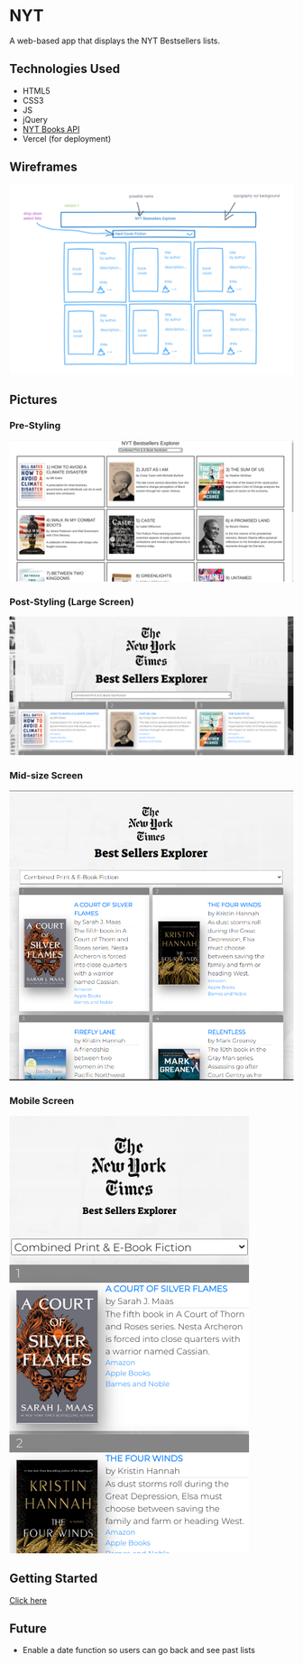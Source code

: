 # NYT

A web-based app that displays the NYT Bestsellers lists.

## Technologies Used
- HTML5
- CSS3
- JS
- jQuery
- [NYT Books API](https://developer.nytimes.com/docs/books-product/1/overview/)
- Vercel (for deployment)

##  Wireframes 

![wireframev1](./img/wireframev1.png)

## Pictures

### Pre-Styling

![Pre-Style](./img/Pre-Style.png)

### Post-Styling (Large Screen)

![Post-Style](./img/Post-Style.png)

### Mid-size Screen

![Mid-Size](./img/mid-size.png)

### Mobile Screen

![Mobile](./img/mobile.png)

## Getting Started 

[Click here](https://nyt-bs-explorer.vercel.app/)

## Future 

- Enable a date function so users can go back and see past lists
